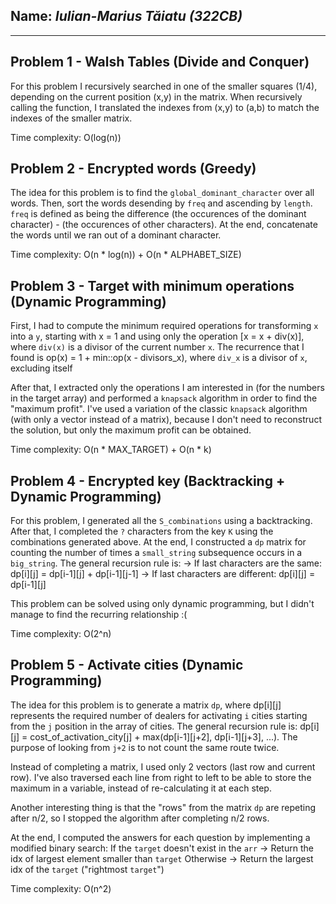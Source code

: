 ## Name: *Iulian-Marius Tăiatu (322CB)*
---

## Problem 1 - Walsh Tables (Divide and Conquer)

For this problem I recursively searched in one of the smaller squares (1/4), depending on the current position (x,y) in the matrix.
When recursively calling the function, I translated the indexes from (x,y) to (a,b) to match the indexes of the smaller matrix.

Time complexity:  O(log(n))

## Problem 2 - Encrypted words (Greedy)

The idea for this problem is to find the `global_dominant_character` over all words. Then, sort the words desending by `freq` and ascending by `length`.
`freq` is defined as being the difference (the occurences of the dominant character) - (the occurences of other characters).
At the end, concatenate the words until we ran out of a dominant character.

Time complexity:  O(n * log(n)) + O(n * ALPHABET_SIZE)

## Problem 3 - Target with minimum operations (Dynamic Programming)

First, I had to compute the minimum required operations for transforming `x` into a `y`, starting with x = 1 and using only the operation [x = x + div(x)], where `div(x)` is a divisor of the current number `x`. The recurrence that I found is op(x) = 1 + min::op(x - divisors_x), where `div_x` is a divisor of `x`, excluding itself

After that, I extracted only the operations I am interested in (for the numbers in the target array) and performed a `knapsack` algorithm in order to find the "maximum profit". I've used a variation of the classic `knapsack` algorithm (with only a vector instead of a matrix), because I don't need to reconstruct the solution, but only the maximum profit can be obtained.

Time complexity:  O(n * MAX_TARGET) + O(n * k)

## Problem 4 - Encrypted key (Backtracking + Dynamic Programming)

For this problem, I generated all the `S_combinations` using a backtracking. After that, I completed the `?` characters from the key `K` using the combinations generated above.
At the end, I constructed a `dp` matrix for counting the number of times a `small_string` subsequence occurs in a `big_string`. The general recursion rule is:
-> If last characters are the same:  dp[i][j] = dp[i-1][j] + dp[i-1][j-1]
-> If last characters are different: dp[i][j] = dp[i-1][j]

This problem can be solved using only dynamic programming, but I didn't manage to find the recurring relationship :(

Time complexity:  O(2^n)

## Problem 5 - Activate cities (Dynamic Programming)

The idea for this problem is to generate a matrix `dp`, where dp[i][j] represents the required number of dealers for activating `i` cities starting from the `j` position in the array of cities.
The general recursion rule is: dp[i][j] = cost_of_activation_city[j] + max(dp[i-1][j+2], dp[i-1][j+3], ...). The purpose of looking from `j+2` is to not count the same route twice. 

Instead of completing a matrix, I used only 2 vectors (last row and current row). I've also traversed each line from right to left to be able to store the maximum in a variable, instead of re-calculating it at each step.

Another interesting thing is that the "rows" from the matrix `dp` are repeting after n/2, so I stopped the algorithm after completing n/2 rows.

At the end, I computed the answers for each question by implementing a modified binary search:
If the `target` doesn't exist in the `arr`
    -> Return the idx of largest element smaller than `target`
Otherwise 
    -> Return the largest idx of the `target` ("rightmost `target`")

Time complexity:  O(n^2)

